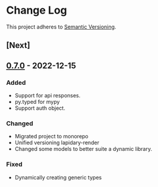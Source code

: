 # Change Log
This project adheres to [Semantic Versioning](http://semver.org/).

## [Next]
## [0.7.0](https://github.com/python-lapidary/lapidary/releases/tag/v0.7.0) - 2022-12-15
### Added
- Support for api responses.
- py.typed for mypy
- Support auth object.

### Changed
- Migrated project to monorepo
- Unified versioning lapidary-render
- Changed some models to better suite a dynamic library.

### Fixed
- Dynamically creating generic types
